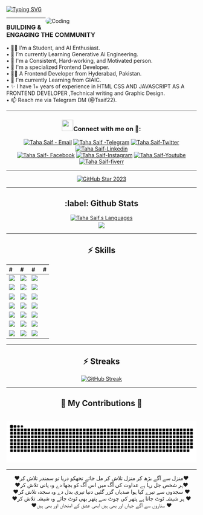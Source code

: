 [![Typing SVG](https://readme-typing-svg.demolab.com?font=Roboto&weight=500&size=25&duration=4000&pause=500&color=FF8000&center=true&vCenter=true&repeat=true&random=false&width=665&lines=%E2%9C%A8Hey,+I'm+Taha+Saif+%E2%9C%A8;%E2%9C%A8Aspiring+AI+Enthusiast+%E2%9C%A8;%E2%9C%A8A+passionate+Frontend+Developer+%E2%9C%A8+;%E2%9C%A8+Currently+Learning+Generative+AI+and+Web+Development%E2%9C%A8)](https://git.io/typing-svg)

  <img align="right" alt="Coding" width="400" style="border-radius:20px;"
	src="https://media.tenor.com/rePDfDWO3XoAAAAd/hacking.gif"/>

<hr>
<h3 style="margin-top: 4px;">BUILDING & ENGAGING THE COMMUNITY</h3>
• 💪🏻 I'm a Student, and AI Enthusiast.<br>
• 🌱 I’m currently Learning Generative Ai Engineering.<br> 
• 🚀 I'm a Consistent, Hard-working, and Motivated person.<br> 
• 🌊 I'm a specialized  Frontend Developer.<br>
• 👨‍💻 A Frontend Developer from Hyderabad, Pakistan.<br>
• 📗 I'm currently Learning from GIAIC.<br>
• ✨ I have 1+ years of experience in HTML CSS AND JAVASCRIPT AS A FRONTEND DEVELOPER ,Technical writing and Graphic Design.<br>
• 📫 Reach me via Telegram DM (@Tsaif22).<br>
<hr>

<h3 align="center" > <img src="https://media.giphy.com/media/iY8CRBdQXODJSCERIr/giphy.gif" width="30" height="30" style="margin-center: 10px;">Connect with me on 🤝: </h3>
 
 
<p align="center">

 <div align="center"  class="icons-social" style="margin-center: 10px;">
<div>   
    <a href="mailto:tahasaif454@gmail.com" target="_blank"><img src="https://img.shields.io/badge/-Email-0D1117?style=for-the-badge&logo=protonmail&logoColor=F0DB4F" alt="Taha Saif - Email"></a>
    <a href="https://t.me/Tsaif22" target="_blank"><img src="https://img.shields.io/badge/Telegram-0D1117?style=for-the-badge&logo=telegram&logoColor=F0DB4F" alt="Taha Saif -Telegram"></a>
    <a href="https://x.com/Tsaiif589" target="_blank"><img src="https://img.shields.io/badge/Twitter-0D1117?style=for-the-badge&logo=twitter&logoColor=F0DB4F" alt="Taha Saif-Twitter"></a>
    <a href="https://linkedin.com/in/taha-saif-842269261" target="_blank"><img src="https://img.shields.io/badge/Linkedin-0D1117?style=for-the-badge&logo=linkedin&logoColor=F0DB4F" alt="Taha Saif-Linkedin"></a><br>
    <a href="https://facebook.com/taha.saif.9026" target="_blank"><img src="https://img.shields.io/badge/Facebook-0D1117?style=for-the-badge&logo=Facebook&logoColor=F0DB4F" alt="Taha Saif- Facebook"></a>
    <a href="https://www.Instagram.com/taha_saif44/" target="_blank"><img src="https://img.shields.io/badge/Instagram-0D1117?style=for-the-badge&logo=instagram&logoColor=F0DB4F" alt="Taha Saif-Instagram"></a>
    <a href="https://youtube.com/@tahasaif7521" target="_blank"><img src="https://img.shields.io/badge/Youtube-0D1117?style=for-the-badge&logo=youtube&logoColor=F0DB4F" alt="Taha Saif-Youtube"></a>
     <a href="https://www.fiverr.com/taha_084" target="_blank"><img src="https://img.shields.io/badge/Fiverr-0D1117?style=for-the-badge&logo=fiverr&logoColor=F0DB4F" alt="Taha Saif-fiverr"></a>
</div>

</p>
<hr>
<p align="center">
  <a href="https://stars.github.com/profiles/denvercoder1/">
    <img src="https://github.com/DenverCoder1/DenverCoder1/assets/20955511/ca15be3f-d00b-438e-91f6-fb5568c1f632" alt="GitHub Star 2023"/></a>
</p>
<hr>

<h2>:label: Github Stats</h2>

<div>
 <a href="#"><img alt="Taha Saif.s Languages" src="https://github-readme-stats.vercel.app/api/top-langs/?username=asharibali&langs_count=10&layout=compact&theme=react&hide_border=true&bg_color=0D1117&title_color=F0DB4F&icon_color=F0DB4F" height="200px" /></a>
    <br>
 <a href="#"><img align="center" src="https://github-readme-stats.vercel.app/api?username=tahasaif3&show_icons=true&ccinclude_all_commits=true&count_private=true&theme=react&hide_border=true&bg_color=0D1117&title_color=F0DB4F&icon_color=F0DB4F" height="200px"/></a>
</div>
<hr>
<h2>⚡ Skills</h2>

| # | # | # | # |
| :------------ | :--------------- | :----- | :----- 
| <img src="https://img.shields.io/badge/-JavaScript-0D1117?style=flat-square&logo=javascript&logoColor=F0DB4F"> | <img src="https://img.shields.io/badge/-HTML5-0D1117?style=flat-square&logo=html5&logoColor=F0DB4F"> | <img src="https://img.shields.io/badge/-Windows-0D1117?style=flat-square&logo=Windows&logoColor=F0DB4F"> |
| <img src="https://img.shields.io/badge/-TypeScript-0D1117?style=flat-square&logo=typescript&logoColor=F0DB4F"> | <img src="https://img.shields.io/badge/-CSS3-0D1117?style=flat-square&logo=css3&logoColor=F0DB4F"> | <img src="https://img.shields.io/badge/-Git-0D1117?style=flat-square&logo=git&logoColor=F0DB4F"> | 
| <img src="https://img.shields.io/badge/-React-0D1117?style=flat-square&logo=react&logoColor=F0DB4F"> | <img src="https://img.shields.io/badge/-SASS-0D1117?style=flat-square&logo=sass&logoColor=F0DB4F"> | <img src="https://img.shields.io/badge/-Remix-0D1117?style=flat-square&logo=remix&logoColor=F0DB4F"> | 
| <img src="https://img.shields.io/badge/-Next.js-0D1117?style=flat-square&logo=next.js&logoColor=F0DB4F"> | <img src="https://img.shields.io/badge/-TailwindCSS-0D1117?style=flat-square&logo=tailwindcss&logoColor=F0DB4F"> | <img src="https://img.shields.io/badge/-MySQL-0D1117?style=flat-square&logo=mysql&logoColor=F0DB4F"> |
| <img src="https://img.shields.io/badge/-Node.js-0D1117?style=flat-square&logo=Node.js&logoColor=F0DB4F"> | <img src="https://img.shields.io/badge/-Styled Component-0D1117?style=flat-square&logo=styledcomponents&logoColor=F0DB4F"> | <img src="https://img.shields.io/badge/-Canva-0D1117?style=flat-square&logo=canva&logoColor=F0DB4F"> | 
| <img src="https://img.shields.io/badge/-Solidity-0D1117?style=flat-square&logo=solidity&logoColor=F0DB4F"> | <img src="https://img.shields.io/badge/-ChakraUi-0D1117?style=flat-square&logo=chakraui&logoColor=F0DB4F"> | <img src="https://img.shields.io/badge/-Figma-0D1117?style=flat-square&logo=figma&logoColor=F0DB4F">  | 
| <img src="https://img.shields.io/badge/-Rust-0D1117?style=flat-square&logo=rust&logoColor=F0DB4F"> | <img src="https://img.shields.io/badge/-Ethereum-0D1117?style=flat-square&logo=ethereum&logoColor=F0DB4F">  | <img src="https://img.shields.io/badge/-VSCode-0D1117?style=flat-square&logo=visualstudio&logoColor=F0DB4F">  | <br>
<hr>
<h2>⚡ Streaks</h2>
 <a href="https://git.io/streak-stats"><img src="https://streak-stats.demolab.com?user=Tahasaif3&theme=dark&hide_border=true&border_radius=4.0" alt="GitHub Streak" /></a>
<hr>
<h2>🐍 My Contributions 🐍</h2>
  <br>
  <img alt="snake eating my contributions" src="https://raw.githubusercontent.com/salesp07/salesp07/output/github-contribution-grid-snake.svg" />
<hr>
<p align="center">
❤️منزل سے آگے بڑھ کر منزل تلاش کر مل جائے تجھکو دریا تو سمندر تلاش کر❤️<br>
❤️ہر شخص جل رہا ہے عداوت کی آگ میں اس آگ کو بجھا دے وہ پانی تلاش کر❤️<br>
❤️سجدوں سے تیرے کیا ہوا صدیاں گزر گئیں دنیا تیری بدل دے وہ سجدہ تلاش کر ❤️<br>
❤️ہر شیشہ ٹوٹ جاتا ہے پتھر کی چوٹ سے پتھر بھی ٹوٹ جائے وہ شیشہ تلاش کر ❤️<br>
❤️ستاروں سے آگے جہاں اور بھی ہیں ابھی عشق کے امتحاں اور بھی ہیں ❤️<br>

</p>
